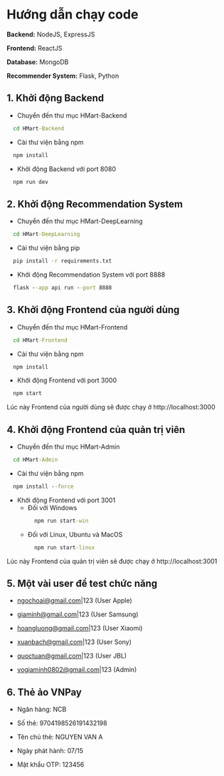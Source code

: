 # Hướng dẫn chạy code

**Backend:** NodeJS, ExpressJS

**Frontend:** ReactJS

**Database:** MongoDB

**Recommender System:** Flask, Python

## 1. Khởi động Backend

- Chuyển đến thư mục HMart-Backend

```cmd
  cd HMart-Backend
```

- Cài thư viện bằng npm

```cmd
  npm install
```

- Khởi động Backend với port 8080

```cmd
  npm run dev
```

## 2. Khởi động Recommendation System

- Chuyển đến thư mục HMart-DeepLearning

```cmd
  cd HMart-DeepLearning
```

- Cài thư viện bằng pip

```cmd
  pip install -r requirements.txt
```

- Khởi động Recommendation System với port 8888

```cmd
  flask --app api run --port 8888
```

## 3. Khởi động Frontend của người dùng

- Chuyển đến thư mục HMart-Frontend

```cmd
  cd HMart-Frontend
```

- Cài thư viện bằng npm

```cmd
  npm install
```

- Khởi động Frontend với port 3000

```cmd
  npm start
```

Lúc này Frontend của người dùng sẽ được chạy ở http://localhost:3000

## 4. Khởi động Frontend của quản trị viên

- Chuyển đến thư mục HMart-Admin

```cmd
  cd HMart-Admin
```

- Cài thư viện bằng npm

```cmd
  npm install --force
```

- Khởi động Frontend với port 3001
  - Đối với Windows
    ```cmd
      npm run start-win
    ```
  - Đối với Linux, Ubuntu và MacOS
    ```cmd
      npm run start-linux
    ```

Lúc này Frontend của quản trị viên sẽ được chạy ở http://localhost:3001

## 5. Một vài user để test chức năng
  
  - ngochoai@gmail.com|123 (User Apple)

  - giaminh@gmail.com|123 (User Samsung)

  - hoangluong@gmail.com|123 (User Xiaomi)
 
  - xuanbach@gmail.com|123 (User Sony)
 
  - quoctuan@gmail.com|123 (User JBL)

  - vogiaminh0802@gmail.com|123 (Admin)

## 6. Thẻ ảo VNPay
  - Ngân hàng: NCB
    
  - Số thẻ: 9704198526191432198
    
  - Tên chủ thẻ: NGUYEN VAN A
    
  - Ngày phát hành: 07/15
    
  - Mật khẩu OTP: 123456

